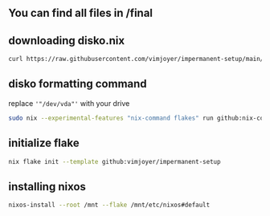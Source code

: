 ## You can find all files in /final

## downloading disko.nix
```bash
curl https://raw.githubusercontent.com/vimjoyer/impermanent-setup/main/final/disko.nix -O /tmp/disko.nix
```

## disko formatting command
replace `'"/dev/vda"'` with your drive
```bash
sudo nix --experimental-features "nix-command flakes" run github:nix-community/disko -- --mode disko /tmp/disko.nix --arg device '"/dev/vda"'
```

## initialize flake
```bash
nix flake init --template github:vimjoyer/impermanent-setup
```

## installing nixos
```bash
nixos-install --root /mnt --flake /mnt/etc/nixos#default
```
